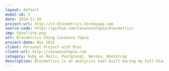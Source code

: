 ```yaml
---
layout: default
modal-id: 3
date: 2014-11-28
project-url: http://ct-blocmetrics.herokuapp.com
source-code: https://github.com/CasanovaTapia/blocmetrics
img: Satellite.png
alt: Blocmetrics Ching Casanova Tapia
project-date: Nov 2015
client: Personal Project with Bloc
client-url: http://casanovatapia.com
category: Ruby on Rails, Postgresql, Heroku, Bootstrap
description: Blocmetrics is an analytics tool built during my Full-Stack Apprenticeship with Bloc. Add the Javascript snippet to any site to track page visits, or create your custom event to track.
---
```

